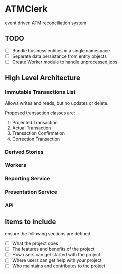 # ATMClerk
event driven ATM reconciliation system

## TODO
- [ ] Bundle business entities in a single namespace
- [ ] Separate data persistance from entity objects
- [ ] Create Worker module to handle unprocessed jobs 

## High Level Architecture
### Immutable Transactions List
Allows writes and reads, but no updates or delete.

Proposed transaction classes are:
1. Projected Transaction
1. Actual Transaction
1. Transaction Confirmation 
1. Correction Transaction

### Derived Stories
### Workers
### Reporting Service
### Presentation Service
### API

## Items to include
ensure the following sections are defined
- [ ] What the project does
- [ ] The features and benefits of the project
- [ ] How users can get started with the project
- [ ] Where users can get help with your project
- [ ] Who maintains and contributes to the project
